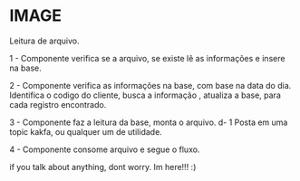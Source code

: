 # IMAGE
Leitura de arquivo.

1 - Componente verifica se a arquivo, se existe lê as informações e insere na base. 

2 - Componente verifica as informações na base, com base na data do dia.
    Identifica o codigo do cliente, busca a informação , atualiza a base, para cada registro encontrado.
    
3 - Componente faz a leitura da base, monta o arquivo. d- 1
    Posta em uma topic kakfa, ou qualquer um de utilidade.
    
4 - Componente consome arquivo e segue o fluxo.

if you talk about anything, dont worry. Im here!!! :)
